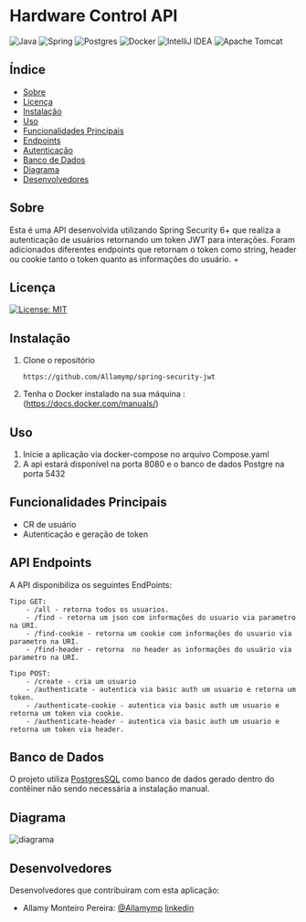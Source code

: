 # Hardware Control API

![Java](https://img.shields.io/badge/java-%23ED8B00.svg?style=for-the-badge&logo=openjdk&logoColor=white)
![Spring](https://img.shields.io/badge/spring-%236DB33F.svg?style=for-the-badge&logo=spring&logoColor=white)
![Postgres](https://img.shields.io/badge/postgres-%23316192.svg?style=for-the-badge&logo=postgresql&logoColor=white)
![Docker](https://img.shields.io/badge/docker-%230db7ed.svg?style=for-the-badge&logo=docker&logoColor=white)
![IntelliJ IDEA](https://img.shields.io/badge/IntelliJIDEA-000000.svg?style=for-the-badge&logo=intellij-idea&logoColor=white)
![Apache Tomcat](https://img.shields.io/badge/apache%20tomcat-%23F8DC75.svg?style=for-the-badge&logo=apache-tomcat&logoColor=black)

## Índice

- <a href="#-Resumo">Sobre</a>
- <a href="#Licença">Licença</a>
- <a href="#-Instalacao">Instalação</a>
- <a href="#-Uso">Uso</a>
- <a href="#-PrincipalFunc">Funcionalidades Principais</a>
- <a href="#-EndPoints">Endpoints</a>
- <a href="#-Auth">Autenticação</a>
- <a href="#-DB">Banco de Dados</a>
- <a href="#-Diagrama">Diagrama</a>
- <a href="#-Desenvolvedores">Desenvolvedores</a>



## Sobre

Esta é uma API  desenvolvida utilizando Spring Security 6+ que realiza a autenticação de usuários retornando um token JWT para interações. Foram adicionados diferentes endpoints que retornam o token como string, header ou cookie
tanto o token quanto as informações do usuário.
+

## Licença


 [![License: MIT](https://img.shields.io/badge/License-MIT-yellow.svg)](https://opensource.org/licenses/MIT)

## Instalação
 1. Clone o repositório

        https://github.com/Allamymp/spring-security-jwt

 2. Tenha o Docker instalado na sua máquina : (https://docs.docker.com/manuals/)


## Uso

1. Inicie a aplicação via docker-compose no arquivo Compose.yaml
2. A api estará disponível na porta 8080 e o banco de dados Postgre na porta 5432

## Funcionalidades Principais 

- CR de usuário
- Autenticação e geração de token


## API Endpoints

A API disponibiliza os seguintes EndPoints:

   
    
    Tipo GET:
        - /all - retorna todos os usuarios.
        - /find - retorna um json com informações do usuario via parametro na URI.
        - /find-cookie - retorna um cookie com informações do usuario via parametro na URI.
        - /find-header - retorna  no header as informações do usuário via parametro na URI.
    
    Tipo POST:
        - /create - cria um usuario
        - /authenticate - autentica via basic auth um usuario e retorna um token. 
        - /authenticate-cookie - autentica via basic auth um usuario e retorna um token via cookie.
        - /authenticate-header - autentica via basic auth um usuario e retorna um token via header.
     

## Banco de Dados

O projeto utiliza [PostgresSQL](https://www.postgresql.org/) como banco de dados gerado dentro do contêiner não sendo necessária a instalação manual.

## Diagrama

![diagrama](https://github.com/Allamymp/spring-security-jwt/assets/61341833/289a2a97-7463-4062-951f-2b4a35313503)



## Desenvolvedores

Desenvolvedores que contribuiram com esta aplicação:

- Allamy Monteiro Pereira: [@Allamymp](https://github.com/Allamymp)
    [linkedin]()
 
 
 

